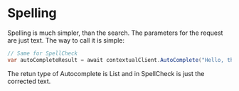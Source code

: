 # Spelling

Spelling is much simpler, than the search. The parameters for the request are just text. The way to call it is simple:

```csharp
// Same for SpellCheck
var autoCompleteResult = await contextualClient.AutoComplete("Hello, there");
```

The retun type of Autocomplete is List<string> and in SpellCheck is just the corrected text.  